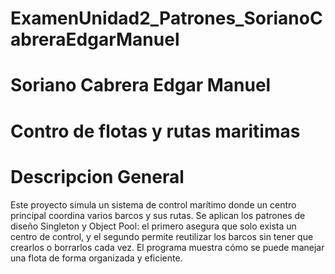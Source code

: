 # ExamenUnidad2_Patrones_SorianoCabreraEdgarManuel
# Soriano Cabrera Edgar Manuel
# Contro de flotas y rutas maritimas
# Descripcion General
Este proyecto simula un sistema de control marítimo donde un centro principal coordina varios barcos y sus rutas. Se aplican los patrones de diseño Singleton y Object Pool: el primero asegura que solo exista un centro de control, y el segundo permite reutilizar los barcos sin tener que crearlos o borrarlos cada vez. El programa muestra cómo se puede manejar una flota de forma organizada y eficiente.
